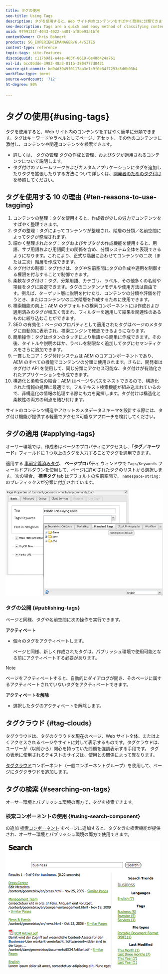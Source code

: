 ```yaml
---
title: タグの使用
seo-title: Using Tags
description: タグを使用すると、Web サイト内のコンテンツをすばやく簡単に分類できます。タグはキーワードやラベルとしてページ、アセット、その他のコンテンツに添付し、コンテンツや関連コンテンツを検索できます。
seo-description: Tags are a quick and easy method of classifying content within a website. Tags may be thought of as keywords or labels that can be attached to a page, an asset, or other content to enable searches to find that content and related content.
uuid: 9799131f-4043-4022-a401-af8be93a1bf6
contentOwner: Chris Bohnert
products: SG_EXPERIENCEMANAGER/6.4/SITES
content-type: reference
topic-tags: site-features
discoiquuid: c117b9d1-e4ae-403f-8619-6e48d424a761
exl-id: bcc0bdde-3983-48a3-811b-3804777d8421
source-git-commit: bd94d3949f0117aa3e1c9f0e84f7293a5d6b03b4
workflow-type: tm+mt
source-wordcount: '712'
ht-degree: 80%

---
```


# タグの使用{#using-tags}

タグを使用すると、Web サイト内のコンテンツをすばやく簡単に分類できます。タグはキーワードやラベルとしてページ、アセット、その他のコンテンツに添付し、コンテンツや関連コンテンツを検索できます。

* 詳しくは、 [タグの管理](/help/sites-administering/tags.md) タグの作成と管理、およびタグが適用されるコンテンツについて説明します。
* タグ付けのフレームワークおよびカスタムアプリケーションにタグを追加したりタグを拡張したりする方法について詳しくは、[開発者のためのタグ付け](/help/sites-developing/tags.md)を参照してください。

## タグを使用する 10 の理由 {#ten-reasons-to-use-tagging}

1. コンテンツの整理：タグを使用すると、作成者が少しの労力でコンテンツをすばやく整理できます。
1. タグの整理：タグによってコンテンツが整理され、階層の分類／名前空間によってタグが整理されます。
1. 細かく整理されたタグ：タグおよびサブタグの作成機能を使用すると、用語、サブ用語および用語同士の関係を含め、分類システム全体を表現できるようになります。これにより、正式な階層に合わせてコンテンツの二次（または三次）階層を作成できます。
1. タグ付けの制御：タグ付けは、タグや名前空間にタグの作成や適用を制御する権限を付与することで制御できます。
1. 柔軟なタグ付け：タグ、分類用語、カテゴリ、ラベル、その他多くの名前や項目をタグに設定できます。タグのコンテンツモデルや使用方法は自由です。例えば、ターゲット層に説明を付けたり、コンテンツの分類や評価を行うとき、またはコンテンツの二次階層を作成するために使用できます。
1. 検索機能の向上：AEM のデフォルトの検索コンポーネントには作成および適用済みのタグが幅広く含まれ、フィルターを適用して結果を関連性のあるものに絞り込むことができます。
1. SEO の有効化：ページのプロパティとして適用されたタグはページのメタタグに自動的に表示され、検索エンジンで確認できるようになります。
1. 簡単操作：タグはボタンのタッチにより単語から簡単に作成できます。その後、タイトルや説明のほか、ラベルを制限なく追加してタグにセマンティクスをさらに追加できます。
1. 一貫したコア：タグ付けシステムは AEM のコアコンポーネントであり、AEM のすべての機能でコンテンツの分類に使用されます。さらに、開発者はタグ付け API を使用して、同じ分類にアクセス可能な、タグ付けが有効化されたアプリケーションを作成できます。
1. 構造化と柔軟性の結合：AEM はページやパスをネストできるので、構造化された情報の処理に最適です。フルテキスト検索機能が組み込まれているので、非構造化の情報の処理する際にも力を発揮します。タグ付けは構造化と柔軟性の両方の利点を結び付けます。

サイトのコンテンツ構造やアセットのメタデータスキーマを設計する際には、タグ付け機能が提供する軽量でアクセス可能なアプローチを検討してください。

## タグの適用 {#applying-tags}

オーサー環境では、作成者はページのプロパティにアクセスし、「**タグ／キーワード**」フィールドに 1 つ以上のタグを入力することでタグを適用できます。

適用する [事前定義済みタグ](/help/sites-administering/tags.md)、 **ページプロパティ** ウィンドウで `Tags/Keywords` フィールドプルダウンを使用して、ページに許可されたタグのリストから選択します。 次の場合、 **標準タグ** tab はデフォルトの名前空間で、 `namespace-string:` のプレフィックスが分類に付加されています。

![chlimage_1-2](assets/chlimage_1-2.png)

### タグの公開 {#publishing-tags}

ページと同様、タグや名前空間に次の操作を実行できます。

**アクティベート**

* 個々のタグをアクティベートします。

   ページと同様、新しく作成されたタグは、パブリッシュ環境で使用可能となる前にアクティベートする必要があります。

>[!NOTE]
>
>ページをアクティベートすると、自動的にダイアログが開き、そのページに属するアクティベートされていないタグをアクティベートできます。

**アクティベートを解除**

* 選択したタグのアクティベートを解除します。

## タグクラウド {#tag-clouds}

タグクラウドは、タグのクラウドを現在のページ、Web サイト全体、またはよくアクセスされるページやサイトに対して表示するものです。タグクラウドは、ユーザーが（以前から）関心を持っていた問題を強調表示する手段です。 タグの表示に使用されるテキストのサイズは、使用との関係によって異なります。

[タグクラウド](/help/sites-classic-ui-authoring/classic-page-author-edit-mode.md#tag-cloud)コンポーネント（一般コンポーネントグループ）を使用して、ページにタグクラウドを追加します。

## タグの検索 {#searching-on-tags}

オーサー環境とパブリッシュ環境の両方で、タグを検索できます。

### 検索コンポーネントの使用 {#using-search-component}

の追加 [検索コンポーネント](/help/sites-classic-ui-authoring/classic-page-author-edit-mode.md#search) をページに追加すると、タグを含む検索機能が提供され、オーサー環境とパブリッシュ環境の両方で使用できます。

![chlimage_1-3](assets/chlimage_1-3.png)
